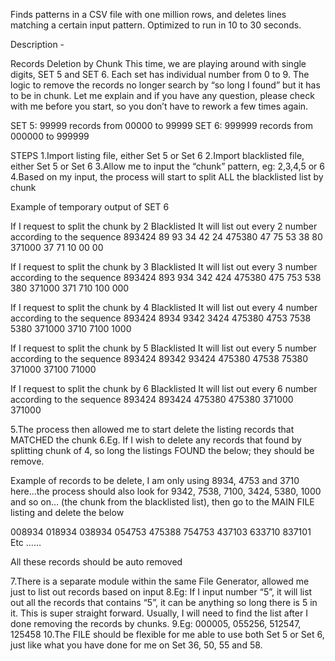 Finds patterns in a CSV file with one million rows, and deletes lines matching a certain input pattern.
Optimized to run in 10 to 30 seconds.

Description - 

Records Deletion by Chunk
This time, we are playing around with single digits, SET 5 and SET 6. Each set has individual number from 0 to 9. The logic to remove the records no longer search by “so long I found” but it has to be in chunk. Let me explain and if you have any question, please check with me before you start, so you don’t have to rework a few times again.

SET 5: 99999 records from 00000 to 99999
SET 6: 999999 records from 000000 to 999999

STEPS
1.Import listing file, either Set 5 or Set 6
2.Import blacklisted file, either Set 5 or Set 6
3.Allow me to input the “chunk” pattern, eg: 2,3,4,5 or 6
4.Based on my input, the process will start to split ALL the blacklisted list by chunk

Example of temporary output of SET 6

If I request to split the chunk by 2
Blacklisted	It will list out every 2 number according to the sequence
893424	89	93	34	42	24
475380	47	75	53	38	80
371000	37	71	10	00	00

If I request to split the chunk by 3
Blacklisted	It will list out every 3 number according to the sequence
893424	893	934	342	424
475380	475	753	538	380
371000	371	710	100	000

If I request to split the chunk by 4
Blacklisted	It will list out every 4 number according to the sequence
893424	8934	9342	3424
475380	4753	7538	5380
371000	3710	7100	1000

If I request to split the chunk by 5
Blacklisted	It will list out every 5 number according to the sequence
893424	89342	93424
475380	47538	75380
371000	37100	71000

If I request to split the chunk by 6
Blacklisted	It will list out every 6 number according to the sequence
893424	893424
475380	475380
371000	371000

5.The process then allowed me to start delete the listing records that MATCHED the chunk
6.Eg. If I wish to delete any records that found by splitting chunk of 4, so long the listings FOUND the below; they should be remove. 



Example of records to be delete, I am only using 8934, 4753 and 3710 here…the process should also look for 9342, 7538, 7100, 3424, 5380, 1000 and so on… (the chunk from the blacklisted list), then go to the MAIN FILE listing and delete the below

008934
018934
038934
054753
475388
754753
437103
633710
837101
Etc ……

All these records should be auto removed

7.There is a separate module within the same File Generator, allowed me just to list out records based on input
8.Eg: If I input number “5”, it will list out all the records that contains “5”, it can be anything so long there is 5 in it. This is super straight forward. Usually, I will need to find the list after I done removing the records by chunks.
9.Eg: 000005, 055256, 512547, 125458 
10.The FILE should be flexible for me able to use both Set 5 or Set 6, just like what you have done for me on Set 36, 50, 55 and 58.
